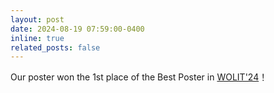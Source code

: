 ```yaml
---
layout: post
date: 2024-08-19 07:59:00-0400
inline: true
related_posts: false
---
```


Our poster won the 1st place of the Best Poster in [WOLIT'24](http://idi-wolit.com/wolit24/)！
